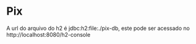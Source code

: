 # Pix
A url do arquivo do h2 é jdbc:h2:file:./pix-db, este pode ser acessado no http://localhost:8080/h2-console
